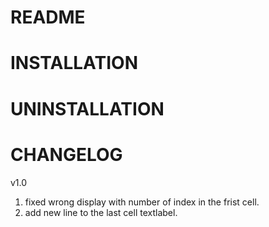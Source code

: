 README
====================

# INSTALLATION


# UNINSTALLATION


# CHANGELOG

v1.0

1. fixed wrong display with number of index in the frist cell.
2. add new line to the last cell textlabel.
